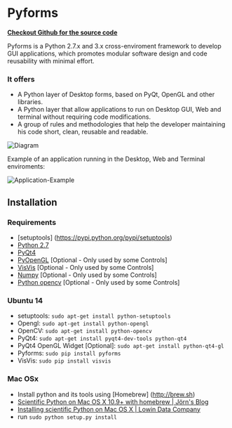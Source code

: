 # Pyforms

**[ Checkout Github for the source code ](https://github.com/UmSenhorQualquer/pyforms)**

<!-- Posicione esta tag no cabeçalho ou imediatamente antes da tag de fechamento do corpo. -->
<script src="https://apis.google.com/js/platform.js" async defer></script>

<!-- Posicione esta tag onde você deseja que o widget apareça. -->
<div class="g-follow" data-annotation="bubble" data-height="24" data-rel="publisher"></div>


Pyforms is a Python 2.7.x and 3.x cross-enviroment framework to develop GUI applications, which promotes modular software design and code reusability with minimal effort.

### It offers
* A Python layer of Desktop forms, based on PyQt, OpenGL and other libraries.
* A Python layer that allow applications to run on Desktop GUI, Web and terminal without requiring code modifications.
* A group of rules and methodologies that help the developer maintaining his code short, clean, reusable and readable. 

![Diagram](https://raw.githubusercontent.com/UmSenhorQualquer/pyforms/master/docs/pyforms.png?raw=true "Screen")

Example of an application running in the Desktop, Web and Terminal enviroments:

![Application-Example](https://raw.githubusercontent.com/UmSenhorQualquer/pyforms/master/docs/example.png?raw=true "Screen")


## Installation

### Requirements

* [setuptools] (https://pypi.python.org/pypi/setuptools)
* [Python 2.7](https://www.python.org/download/releases/2.7/)
* [PyQt4](http://www.riverbankcomputing.co.uk/software/pyqt/download)
* [PyOpenGL](http://pyopengl.sourceforge.net/) [Optional - Only used by some Controls]
* [VisVis](https://code.google.com/p/visvis/) [Optional - Only used by some Controls]
* [Numpy](http://www.numpy.org/) [Optional - Only used by some Controls]
* [Python opencv](http://opencv.org/) [Optional - Only used by some Controls]


### Ubuntu 14

* setuptools: ```sudo apt-get install python-setuptools```
* Opengl: ```sudo apt-get install python-opengl```
* OpenCV: ```sudo apt-get install python-opencv```
* PyQt4: ```sudo apt-get install pyqt4-dev-tools python-qt4```
* PyQt4 OpenGL Widget [Optional]: ```sudo apt-get install python-qt4-gl```
* Pyforms: ```sudo pip install pyforms```
* VisVis: ```sudo pip install visvis```

### Mac OSx

* Install python and its tools using [Homebrew] (http://brew.sh)
* [Scientific Python on Mac OS X 10.9+ with homebrew | Jörn's Blog](https://joernhees.de/blog/2014/02/25/scientific-python-on-mac-os-x-10-9-with-homebrew/)
* [Installing scientific Python on Mac OS X | Lowin Data Company](http://www.lowindata.com/2013/installing-scientific-python-on-mac-os-x/)
* run ```sudo python setup.py install```

